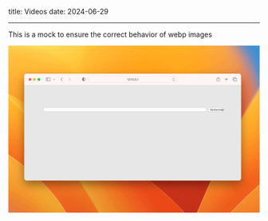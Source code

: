 title: Videos
date: 2024-06-29

---

This is a mock to ensure the correct behavior of webp images

<picture>
  <source srcset="./recherchez.webp" type="image/webp">
  <source srcset="./recherchez.png" type="image/png">
  <img alt="alt" src="./recherchez.png">
</picture>

